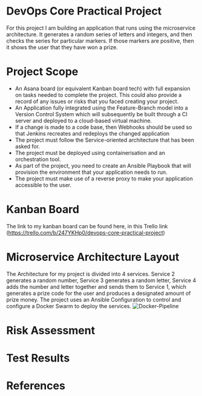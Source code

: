 # DevOps Core Practical Project
For this project I am building an application that runs using the microservice architecture. It generates a random series of letters and integers, and then checks the series for particular markers. If those markers are positive, then it shows the user that they have won a prize.

# Project Scope
- An Asana board (or equivalent Kanban board tech) with full expansion on tasks needed to complete the project.
This could also provide a record of any issues or risks that you faced creating your project.
- An Application fully integrated using the Feature-Branch model into a Version Control System which will subsequently be built through a CI server and deployed to a cloud-based virtual machine.
- If a change is made to a code base, then Webhooks should be used so that Jenkins recreates and redeploys the changed application
- The project must follow the Service-oriented architecture that has been asked for.
- The project must be deployed using containerisation and an orchestration tool.
- As part of the project, you need to create an Ansible Playbook that will provision the environment that your application needs to run.
- The project must make use of a reverse proxy to make your application accessible to the user.

# Kanban Board
The link to my kanban board can be found here, in this Trello link (https://trello.com/b/247YKHp0/devops-core-practical-project)

# Microservice Architecture Layout
The Architecture for my project is divided into 4 services.
Service 2 generates a random number, Service 3 generates a random letter, Service 4 adds the number and letter together and sends them to Service 1, which generates a prize code for the user and produces a designated amount of prize money.
The project uses an Ansible Configuration to control and configure a Docker Swarm to deploy the services.
![Docker-Pipeline](/images/deploy-pipeline)
# Risk Assessment

# Test Results

# References
